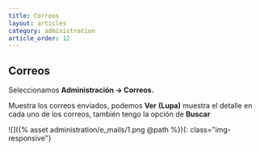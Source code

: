 ```yaml
---
title: Correos
layout: articles
category: administration
article_order: 12
---
```

## Correos

Seleccionamos **Administración -> Correos.**

Muestra los correos enviados, podemos **Ver** **(Lupa)** muestra el detalle en cada uno de los correos, también tengo la opción de **Buscar**

![]({% asset administration/e_mails/1.png @path %}){: class="img-responsive"}


